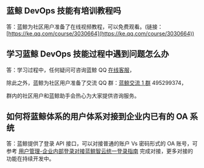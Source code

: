 ## 蓝鲸 DevOps 技能有培训教程吗

答：蓝鲸为社区用户准备了在线视频教程，可以免费观看。(链接：[https://ke.qq.com/course/3030664](https://ke.qq.com/course/3030664))

## 学习蓝鲸 DevOps 技能过程中遇到问题怎么办

答：学习过程中，任何疑问可咨询蓝鲸 QQ [在线客服](http://wpa.b.qq.com/cgi/wpa.php?ln=1&key=XzgwMDgwMjAwMV80NDMwOTZfODAwODAyMDAxXzJf)，

除此之外，蓝鲸为社区用户准备了交流 QQ 群：[蓝鲸交流 1 群](https://jq.qq.com/?_wv=1027&k=4BcXfIr) 495299374，

群内的社区用户和蓝鲸助手会热心为大家提供咨询服务。

## 如何将蓝鲸体系的用户体系对接到企业内已有的 OA 系统

答：蓝鲸提供了登录 API 接口，可以对接普通的账户 Vs 密码形式的 OA 账号，可参考 [用户管理-企业内部登录对接蓝鲸智云统一登录指南](../../../../UserManage/IntegrateGuide/Docking_enterprise_login_system/flow_chart.md) 完成对接，更多对接的功能在持续开发中。
